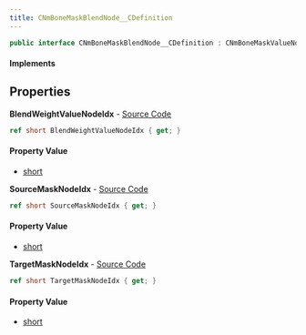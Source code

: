 ```yaml
---
title: CNmBoneMaskBlendNode__CDefinition
---
```


```csharp
public interface CNmBoneMaskBlendNode__CDefinition : CNmBoneMaskValueNode__CDefinition, CNmValueNode__CDefinition, CNmGraphNode__CDefinition, ISchemaClass<CNmGraphNode__CDefinition>, ISchemaClass<CNmValueNode__CDefinition>, ISchemaClass<CNmBoneMaskValueNode__CDefinition>, ISchemaClass<CNmBoneMaskBlendNode__CDefinition>, ISchemaField, ISchemaClass, INativeHandle
```

#### Implements

## Properties

**BlendWeightValueNodeIdx** - [Source Code](https://github.com/swiftly-solution/swiftlys2/blob/master/managed/src/SwiftlyS2.Generated/Schemas/Interfaces/CNmBoneMaskBlendNode__CDefinition.cs#L20)

```csharp
ref short BlendWeightValueNodeIdx { get; }
```

#### Property Value

- [short](https://learn.microsoft.com/dotnet/api/system.int16)

**SourceMaskNodeIdx** - [Source Code](https://github.com/swiftly-solution/swiftlys2/blob/master/managed/src/SwiftlyS2.Generated/Schemas/Interfaces/CNmBoneMaskBlendNode__CDefinition.cs#L16)

```csharp
ref short SourceMaskNodeIdx { get; }
```

#### Property Value

- [short](https://learn.microsoft.com/dotnet/api/system.int16)

**TargetMaskNodeIdx** - [Source Code](https://github.com/swiftly-solution/swiftlys2/blob/master/managed/src/SwiftlyS2.Generated/Schemas/Interfaces/CNmBoneMaskBlendNode__CDefinition.cs#L18)

```csharp
ref short TargetMaskNodeIdx { get; }
```

#### Property Value

- [short](https://learn.microsoft.com/dotnet/api/system.int16)

